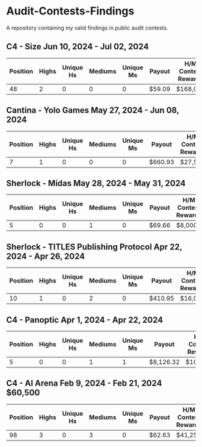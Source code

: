 # Audit-Contests-Findings
A repository containing my valid findings in public audit contests.

## C4 - Size Jun 10, 2024 - Jul 02, 2024

| Position | Highs | Unique Hs | Mediums | Unique Ms | Payout | H/M Contest Rewards |
|---|---|---|---|---|---|---|
| 48 | 2 | 0 | 0 | 0 | $59.09 | $168,000 |

## Cantina - Yolo Games May 27, 2024 - Jun 08, 2024

| Position | Highs | Unique Hs | Mediums | Unique Ms | Payout | H/M Contest Rewards |
|---|---|---|---|---|---|---|
| 7 | 1 | 0 | 0 | 0 | $660.93 | $27,500 |

## Sherlock - Midas May 28, 2024 - May 31, 2024

| Position | Highs | Unique Hs | Mediums | Unique Ms | Payout | H/M Contest Rewards |
|---|---|---|---|---|---|---|
| 5 | 0 | 0 | 1 | 0 | $69.66 | $8,000 |

## Sherlock - TITLES Publishing Protocol Apr 22, 2024 - Apr 26, 2024

| Position | Highs | Unique Hs | Mediums | Unique Ms | Payout | H/M Contest Rewards |
|---|---|---|---|---|---|---|
| 10 | 1 | 0 | 2 | 0 | $410.95 | $16,000 |

## C4 - Panoptic Apr 1, 2024 - Apr 22, 2024 

| Position | Highs | Unique Hs | Mediums | Unique Ms | Payout | H/M Contest Rewards |
|---|---|---|---|---|---|---|
| 5 | 0 | 0 | 1 | 1 | $8,126.32 | $100,320 |

## C4 - AI Arena Feb 9, 2024 - Feb 21, 2024 $60,500

| Position | Highs | Unique Hs | Mediums | Unique Ms | Payout | H/M Contest Rewards |
|---|---|---|---|---|---|---|
| 98 | 3 | 0 | 3 | 0 | $62.63 | $41,250 |

